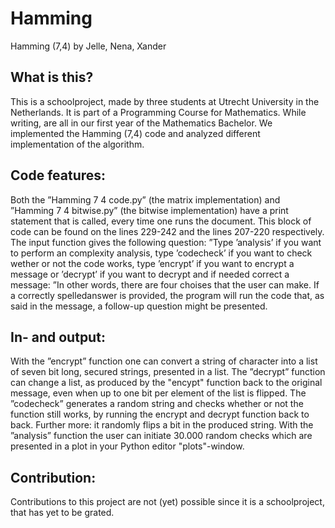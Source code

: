 # Hamming
Hamming (7,4) by Jelle, Nena, Xander
## What is this?
This is a schoolproject, made by three students at Utrecht University in the Netherlands.
It is part of a Programming Course for Mathematics. While writing, are all in our first year of the
Mathematics Bachelor. We implemented the Hamming (7,4) code and analyzed different
implementation of the algorithm.
## Code features:
Both the ”Hamming 7 4 code.py” (the matrix implementation) and ”Hamming 7 4 bitwise.py”
(the bitwise implementation) have a print statement that is called, every time one
runs the document. This block of code can be found on the lines 229-242 and the
lines 207-220 respectively. The input function gives the following question:
”Type ’analysis’ if you want to perform an complexity analysis, type
’codecheck’ if you want to check wether or not the code works, type
’encrypt’ if you want to encrypt a message or ’decrypt’ if you want to
decrypt and if needed correct a message: ”In other words, there are four choises 
that the user can make. If a correctly spelledanswer is provided, the program will 
run the code that, as said in the message, a follow-up question might be presented. 
## In- and output:
With the ”encrypt” function one can convert a string of character into a
list of seven bit long, secured strings, presented in a list. The ”decrypt” 
function can change a list, as produced by the "encypt" function back to the original 
message, even when up to one bit per element of the list is flipped. The ”codecheck” 
generates a random string and checks whether or not the function 
still works, by running the encrypt and decrypt function back to back. 
Further more: it randomly flips a bit in the produced string. 
With the ”analysis” function the user can initiate 30.000 random checks which are presented
in a plot in your Python editor "plots"-window.
## Contribution:
Contributions to this project are not (yet) possible since it is a schoolproject, that has yet
to be grated. 